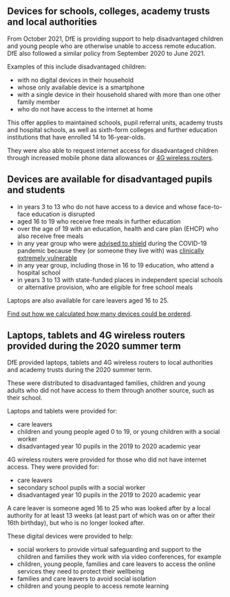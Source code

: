 ## Devices for schools, colleges, academy trusts and local authorities

From October 2021, DfE is providing support to help disadvantaged children and young people who are otherwise unable to access remote education. DfE also followed a similar policy from September 2020 to June 2021.

Examples of this include disadvantaged children:

* with no digital devices in their household
* whose only available device is a smartphone
* with a single device in their household shared with more than one other family member
* who do not have access to the internet at home

This offer applies to maintained schools, pupil referral units, academy trusts and hospital schools, as well as sixth-form colleges and further education institutions that have enrolled 14 to 16-year-olds.

They were also able to request internet access for disadvantaged children through increased mobile phone data allowances or [4G wireless routers](/internet-access).

## Devices are available for disadvantaged pupils and students

* in years 3 to 13 who do not have access to a device and whose face-to-face education is disrupted
* aged 16 to 19 who receive free meals in further education
* over the age of 19 with an education, health and care plan (EHCP) who also receive free meals
* in any year group who were [advised to shield](https://www.gov.uk/government/publications/guidance-on-shielding-and-protecting-extremely-vulnerable-persons-from-covid-19/guidance-on-shielding-and-protecting-extremely-vulnerable-persons-from-covid-19) during the COVID-19 pandemic because they (or someone they live with) was [clinically extremely vulnerable](https://www.gov.uk/government/publications/guidance-on-shielding-and-protecting-extremely-vulnerable-persons-from-covid-19/guidance-on-shielding-and-protecting-extremely-vulnerable-persons-from-covid-19#cev)
* in any year group, including those in 16 to 19 education, who attend a hospital school
* in years 3 to 13 with state-funded places in independent special schools or alternative provision, who are eligible for free school meals

Laptops are also available for care leavers aged 16 to 25.

[Find out how we calculated how many devices could be ordered](/devices/device-allocations).

## Laptops, tablets and 4G wireless routers provided during the 2020 summer term

DfE provided laptops, tablets and 4G wireless routers to local authorities and academy trusts during the 2020 summer term.

These were distributed to disadvantaged families, children and young adults who did not have access to them through another source, such as their school.

Laptops and tablets were provided for:

* care leavers
* children and young people aged 0 to 19, or young children with a social worker
* disadvantaged year 10 pupils in the 2019 to 2020 academic year

4G wireless routers were provided for those who did not have internet access. They were provided for:

* care leavers
* secondary school pupils with a social worker
* disadvantaged year 10 pupils in the 2019 to 2020 academic year

A care leaver is someone aged 16 to 25 who was looked after by a local authority for at least 13 weeks (at least part of which was on or after their 16th birthday), but who is no longer looked after.

These digital devices were provided to help:

* social workers to provide virtual safeguarding and support to the children and families they work with via video conferences, for example
* children, young people, families and care leavers to access the online services they need to protect their wellbeing
* families and care leavers to avoid social isolation
* children and young people to access remote learning
